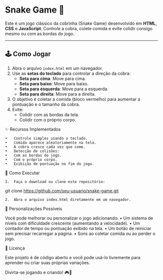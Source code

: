 # Snake Game 🐍

Este é um jogo clássico da cobrinha (Snake Game) desenvolvido em **HTML**, **CSS** e **JavaScript**. Controle a cobra, colete comida e evite colidir consigo mesmo ou com as bordas do jogo.

---

## 🕹️ Como Jogar

1. Abra o arquivo `index.html` em um navegador.
2. Use as **setas do teclado** para controlar a direção da cobra:
   - **Seta para cima**: Move para cima.
   - **Seta para baixo**: Move para baixo.
   - **Seta para esquerda**: Move para a esquerda.
   - **Seta para direita**: Move para a direita.
3. O objetivo é coletar a comida (bloco vermelho) para aumentar a pontuação e o tamanho da cobra.
4. Evite:
   - Colidir com as bordas da tela.
   - Colidir com o próprio corpo.


✨ Recursos Implementados

	•	Controle simples usando o teclado.
	•	Comida aparece aleatoriamente na tela.
	•	A cobra cresce cada vez que come.
	•	Detecção de colisões:
	•	Com as bordas do jogo.
	•	Com o próprio corpo.
	•	Exibição de pontuação no fim do jogo.

🚀 Como Executar

	1.	Faça o download ou clone este repositório:

git clone https://github.com/seu-usuario/snake-game.git


	2.	Abra o arquivo index.html diretamente em um navegador.

🔧 Personalizações Possíveis

Você pode melhorar ou personalizar o jogo adicionando:
	•	Um sistema de níveis com dificuldade crescente (aumentando a velocidade).
	•	Um contador de tempo ou pontuação exibido na tela.
	•	Um botão de reiniciar sem precisar recarregar a página.
	•	Sons ao coletar comida ou ao perder o jogo.

📜 Licença

Este projeto é de código aberto e você pode usá-lo livremente para aprender ou criar suas próprias variações.

Divirta-se jogando e criando! 🎮🐍